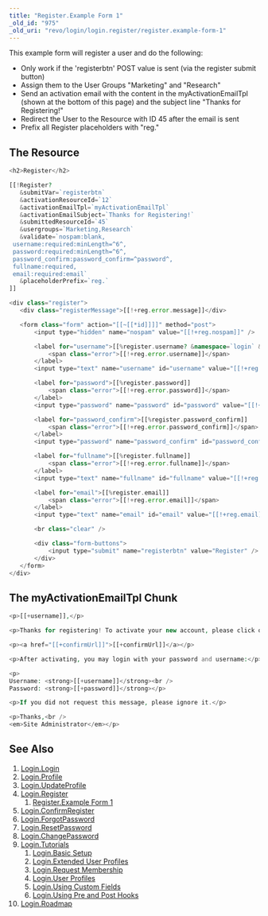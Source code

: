 ```yaml
---
title: "Register.Example Form 1"
_old_id: "975"
_old_uri: "revo/login/login.register/register.example-form-1"
---
```


This example form will register a user and do the following:

- Only work if the 'registerbtn' POST value is sent (via the register submit button)
- Assign them to the User Groups "Marketing" and "Research"
- Send an activation email with the content in the myActivationEmailTpl (shown at the bottom of this page) and the subject line "Thanks for Registering!"
- Redirect the User to the Resource with ID 45 after the email is sent
- Prefix all Register placeholders with "reg."

## The Resource

 ``` php
<h2>Register</h2>

[[!Register?
    &submitVar=`registerbtn`
    &activationResourceId=`12`
    &activationEmailTpl=`myActivationEmailTpl`
    &activationEmailSubject=`Thanks for Registering!`
    &submittedResourceId=`45`
    &usergroups=`Marketing,Research`
    &validate=`nospam:blank,
  username:required:minLength=^6^,
  password:required:minLength=^6^,
  password_confirm:password_confirm=^password^,
  fullname:required,
  email:required:email`
    &placeholderPrefix=`reg.`
]]

<div class="register">
    <div class="registerMessage">[[!+reg.error.message]]</div>

    <form class="form" action="[[~[[*id]]]]" method="post">
        <input type="hidden" name="nospam" value="[[!+reg.nospam]]" />

        <label for="username">[[%register.username? &namespace=`login` &topic=`register`]]
            <span class="error">[[!+reg.error.username]]</span>
        </label>
        <input type="text" name="username" id="username" value="[[!+reg.username]]" />

        <label for="password">[[%register.password]]
            <span class="error">[[!+reg.error.password]]</span>
        </label>
        <input type="password" name="password" id="password" value="[[!+reg.password]]" />

        <label for="password_confirm">[[%register.password_confirm]]
            <span class="error">[[!+reg.error.password_confirm]]</span>
        </label>
        <input type="password" name="password_confirm" id="password_confirm" value="[[!+reg.password_confirm]]" />

        <label for="fullname">[[%register.fullname]]
            <span class="error">[[!+reg.error.fullname]]</span>
        </label>
        <input type="text" name="fullname" id="fullname" value="[[!+reg.fullname]]" />

        <label for="email">[[%register.email]]
            <span class="error">[[!+reg.error.email]]</span>
        </label>
        <input type="text" name="email" id="email" value="[[!+reg.email]]" />

        <br class="clear" />

        <div class="form-buttons">
            <input type="submit" name="registerbtn" value="Register" />
        </div>
    </form>
</div>
```

## The myActivationEmailTpl Chunk

 ``` php
<p>[[+username]],</p>

<p>Thanks for registering! To activate your new account, please click on the following link:</p>

<p><a href="[[+confirmUrl]]">[[+confirmUrl]]</a></p>

<p>After activating, you may login with your password and username:</p>

<p>
Username: <strong>[[+username]]</strong><br />
Password: <strong>[[+password]]</strong></p>

<p>If you did not request this message, please ignore it.</p>

<p>Thanks,<br />
<em>Site Administrator</em></p>
```

## See Also

1. [Login.Login](extras/login/login)
2. [Login.Profile](extras/login/login.profile)
3. [Login.UpdateProfile](extras/login/login.updateprofile)
4. [Login.Register](extras/login/login.register)
   1. [Register.Example Form 1](extras/login/login.register/example-form-1)
5. [Login.ConfirmRegister](extras/login/login.confirmregister)
6. [Login.ForgotPassword](extras/login/login.forgotpassword)
7. [Login.ResetPassword](extras/login/login.resetpassword)
8. [Login.ChangePassword](extras/login/login.changepassword)
9. [Login.Tutorials](extras/login/login.tutorials)
   1. [Login.Basic Setup](extras/login/login.tutorials/basic-setup)
   2. [Login.Extended User Profiles](extras/login/login.tutorials/extended-user-profiles)
   3. [Login.Request Membership](extras/login/login.tutorials/request-membership)
   4. [Login.User Profiles](extras/login/login.tutorials/user-profiles)
   5. [Login.Using Custom Fields](extras/login/login.tutorials/using-custom-fields)
   6. [Login.Using Pre and Post Hooks](extras/login/login.tutorials/using-pre-and-post-hooks)
10. [Login.Roadmap](extras/login/login.roadmap)
